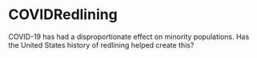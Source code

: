 # COVIDRedlining
COVID-19 has had a disproportionate effect on minority populations. Has the United States history of redlining helped create this?
